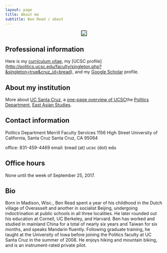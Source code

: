 ```yaml
---
layout: page
title: About me
subtitle: Ben Read / about
---
```


<p style="text-align:center;"><img src="photos/BLR_Taipei_2006-03-21.jpg" border=1></p>

## Professional information

Here is my [curriculum vitae](BenRead-CurriculumVitae.pdf), my [UCSC profile]
(http://politics.ucsc.edu/faculty/singleton.php?&singleton=true&cruz_id=bread), and my [Google Scholar](http://scholar.google.com/citations?user=4f7G7WAAAAAJ) profile.

## About my institution

More about [UC Santa Cruz](http://www.ucsc.edu/), a [one-page overview of UCSC](UCSC_on_One_Page.htm)the [Politics Department](http://politics.ucsc.edu), [East Asian Studies](http://eastasianstudies.ucsc.edu/index.html).

## Contact information

Politics Department
Merrill Faculty Services
1156 High Street
University of California, Santa Cruz
Santa Cruz, CA 95064

office: 831-459-4469
email: bread (at) ucsc (dot) edu

## Office hours

None until the week of September 25, 2017.

## Bio
Born in Madison, Wisc., Ben Read spent a year of his childhood in the Dutch village of Overasselt and another in socialist Beijing, undergoing indoctrination at public schools in all three localities. He later rounded out his education at Cornell, UC Berkeley, and Harvard. Ben has worked and studied in mainland China for a total of nearly six years and Taiwan for six months, and speaks Mandarin fluently. Following graduate training, he taught at the University of Iowa before joining the Politics faculty at UC Santa Cruz in the summer of 2008. He enjoys hiking and mountain biking, and is an instrument-rated private pilot.
